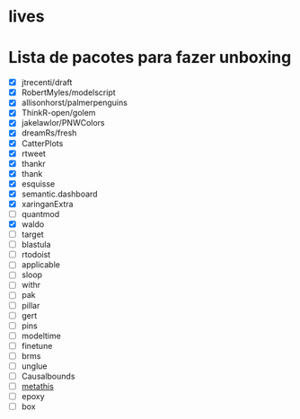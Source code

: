 
<!-- README.md is generated from README.Rmd. Please edit that file -->

# lives

# Lista de pacotes para fazer unboxing

  - [x] jtrecenti/draft
  - [x] RobertMyles/modelscript
  - [x] allisonhorst/palmerpenguins
  - [x] ThinkR-open/golem
  - [x] jakelawlor/PNWColors
  - [x] dreamRs/fresh
  - [x] CatterPlots
  - [x] rtweet
  - [x] thankr
  - [x] thank
  - [x] esquisse
  - [x] semantic.dashboard
  - [x] xaringanExtra
  - [ ] quantmod
  - [x] waldo
  - [ ] target
  - [ ] blastula
  - [ ] rtodoist
  - [ ] applicable
  - [ ] sloop
  - [ ] withr
  - [ ] pak
  - [ ] pillar
  - [ ] gert
  - [ ] pins
  - [ ] modeltime
  - [ ] finetune
  - [ ] brms
  - [ ] unglue
  - [ ] Causalbounds
  - [ ] [metathis](https://github.com/gadenbuie/metathis)
  - [ ] epoxy
  - [ ] box
